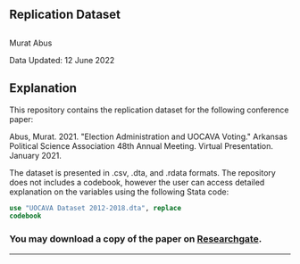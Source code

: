 ## Replication Dataset 
## 


Murat Abus  

Data Updated: 12 June 2022


## Explanation

This repository contains the replication dataset for the following conference paper:

Abus, Murat. 2021. "Election Administration and UOCAVA Voting." Arkansas Political Science Association 48th Annual Meeting. Virtual Presentation. January 2021.

The dataset is presented in .csv, .dta, and .rdata formats. The repository does not includes a codebook, however the user can access detailed explanation on the variables using the following Stata code:

```stata
use "UOCAVA Dataset 2012-2018.dta", replace
codebook
```

### You may download a copy of the paper on [Researchgate](https://www.researchgate.net/publication/349642389_Election_Administration_and_UOCAVA_Voting_The_State_and_New_Metrics).

----
